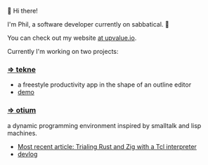 🌊 Hi there! 

I'm Phil, a software developer currently on sabbatical. 🤙 

You can check out my website [at upvalue.io](https://upvalue.io).

Currently I'm working on two projects:

### [=> tekne](https://github.com/upvalue/tekne) 

- a freestyle productivity app in the shape of an outline editor
- [demo](https://demo.tekne.app)

### [=> otium](https://github.com/upvalue/otium)

a dynamic programming environment inspired by smalltalk and lisp machines.

- [Most recent article: Trialing Rust and Zig with a Tcl interpreter](https://upvalue.io/posts/trialing-zig-and-rust-by-writing-a-tcl-interpreter)
- [devlog](https://upvalue.io/posts/tag/otium)

